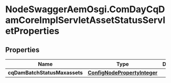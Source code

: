 # NodeSwaggerAemOsgi.ComDayCqDamCoreImplServletAssetStatusServletProperties

## Properties

Name | Type | Description | Notes
------------ | ------------- | ------------- | -------------
**cqDamBatchStatusMaxassets** | [**ConfigNodePropertyInteger**](ConfigNodePropertyInteger.md) |  | [optional] 


